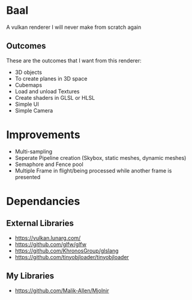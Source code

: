 # Baal
A vulkan renderer I will never make from scratch again

## Outcomes
These are the outcomes that I want from this renderer:
- 3D objects
- To create planes in 3D space
- Cubemaps
- Load and unload Textures
- Create shaders in GLSL or HLSL
- Simple UI
- Simple Camera

# Improvements
- Multi-sampling
- Seperate Pipeline creation (Skybox, static meshes, dynamic meshes)
- Semaphore and Fence pool
- Multiple Frame in flight/being processed while another frame is presented

# Dependancies
## External Libraries
- https://vulkan.lunarg.com/
- https://github.com/glfw/glfw
- https://github.com/KhronosGroup/glslang
- https://github.com/tinyobjloader/tinyobjloader
## My Libraries
- https://github.com/Malik-Allen/Mjolnir